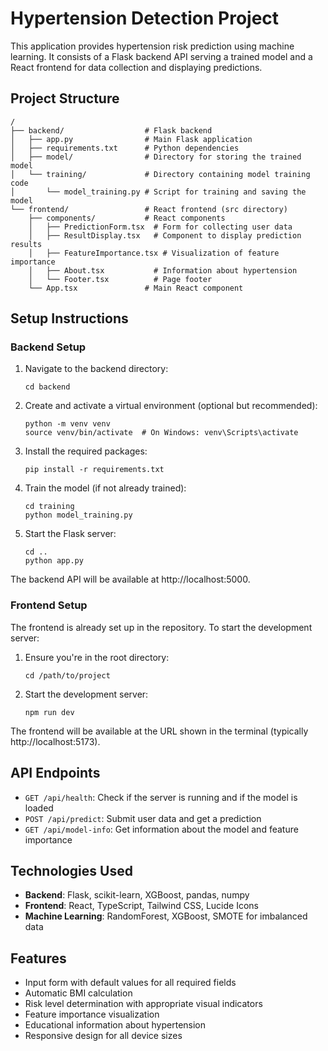 # Hypertension Detection Project

This application provides hypertension risk prediction using machine learning. It consists of a Flask backend API serving a trained model and a React frontend for data collection and displaying predictions.

## Project Structure

```
/
├── backend/                  # Flask backend
│   ├── app.py                # Main Flask application
│   ├── requirements.txt      # Python dependencies
│   ├── model/                # Directory for storing the trained model
│   └── training/             # Directory containing model training code
│       └── model_training.py # Script for training and saving the model
└── frontend/                 # React frontend (src directory)
    ├── components/           # React components
    │   ├── PredictionForm.tsx  # Form for collecting user data
    │   ├── ResultDisplay.tsx   # Component to display prediction results
    │   ├── FeatureImportance.tsx # Visualization of feature importance
    │   ├── About.tsx           # Information about hypertension
    │   └── Footer.tsx          # Page footer
    └── App.tsx               # Main React component
```

## Setup Instructions

### Backend Setup

1. Navigate to the backend directory:
   ```
   cd backend
   ```

2. Create and activate a virtual environment (optional but recommended):
   ```
   python -m venv venv
   source venv/bin/activate  # On Windows: venv\Scripts\activate
   ```

3. Install the required packages:
   ```
   pip install -r requirements.txt
   ```

4. Train the model (if not already trained):
   ```
   cd training
   python model_training.py
   ```

5. Start the Flask server:
   ```
   cd ..
   python app.py
   ```

The backend API will be available at http://localhost:5000.

### Frontend Setup

The frontend is already set up in the repository. To start the development server:

1. Ensure you're in the root directory:
   ```
   cd /path/to/project
   ```

2. Start the development server:
   ```
   npm run dev
   ```

The frontend will be available at the URL shown in the terminal (typically http://localhost:5173).

## API Endpoints

- `GET /api/health`: Check if the server is running and if the model is loaded
- `POST /api/predict`: Submit user data and get a prediction
- `GET /api/model-info`: Get information about the model and feature importance

## Technologies Used

- **Backend**: Flask, scikit-learn, XGBoost, pandas, numpy
- **Frontend**: React, TypeScript, Tailwind CSS, Lucide Icons
- **Machine Learning**: RandomForest, XGBoost, SMOTE for imbalanced data

## Features

- Input form with default values for all required fields
- Automatic BMI calculation
- Risk level determination with appropriate visual indicators
- Feature importance visualization
- Educational information about hypertension
- Responsive design for all device sizes